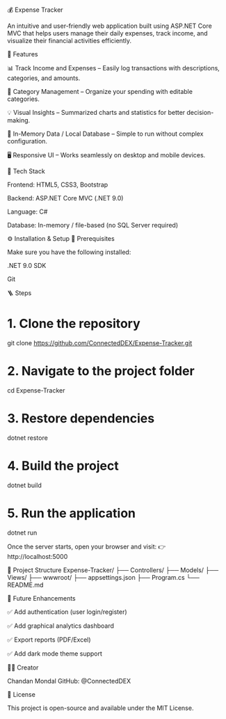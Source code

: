 💰 Expense Tracker

An intuitive and user-friendly web application built using ASP.NET Core MVC that helps users manage their daily expenses, track income, and visualize their financial activities efficiently.

🚀 Features

📊 Track Income and Expenses – Easily log transactions with descriptions, categories, and amounts.

🧾 Category Management – Organize your spending with editable categories.

💡 Visual Insights – Summarized charts and statistics for better decision-making.

🧠 In-Memory Data / Local Database – Simple to run without complex configuration.

🖥️ Responsive UI – Works seamlessly on desktop and mobile devices.

🧩 Tech Stack

Frontend: HTML5, CSS3, Bootstrap

Backend: ASP.NET Core MVC (.NET 9.0)

Language: C#

Database: In-memory / file-based (no SQL Server required)

⚙️ Installation & Setup
🧱 Prerequisites

Make sure you have the following installed:

.NET 9.0 SDK

Git

🪜 Steps
# 1. Clone the repository
git clone https://github.com/ConnectedDEX/Expense-Tracker.git

# 2. Navigate to the project folder
cd Expense-Tracker

# 3. Restore dependencies
dotnet restore

# 4. Build the project
dotnet build

# 5. Run the application
dotnet run


Once the server starts, open your browser and visit:
👉 http://localhost:5000

📁 Project Structure
Expense-Tracker/
├── Controllers/
├── Models/
├── Views/
├── wwwroot/
├── appsettings.json
├── Program.cs
└── README.md

🧠 Future Enhancements

✅ Add authentication (user login/register)

✅ Add graphical analytics dashboard

✅ Export reports (PDF/Excel)

✅ Add dark mode theme support

👨‍💻 Creator

Chandan Mondal
GitHub: @ConnectedDEX

🪪 License

This project is open-source and available under the MIT License.
